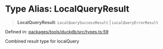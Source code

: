 # Type Alias: LocalQueryResult

> **LocalQueryResult**: `LocalQuerySuccessResult` \| `LocalQueryErrorResult`

Defined in: [packages/tools/duckdb/src/types.ts:59](https://github.com/GeoDaCenter/openassistant/blob/bf312b357cb340f1f76fa8b62441fb39bcbce0ce/packages/tools/duckdb/src/types.ts#L59)

Combined result type for localQuery
